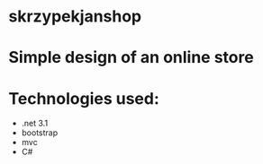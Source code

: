 # skrzypekjanshop
# Simple design of an online store
# Technologies used:
* .net 3.1
* bootstrap
* mvc
* C#
